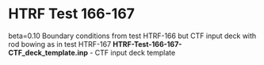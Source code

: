 # HTRF Test 166-167
beta=0.10
Boundary conditions from test HTRF-166 but CTF input deck with rod bowing as in test HTRF-167
**HTRF-Test-166-167-CTF_deck_template.inp** - CTF input deck template
